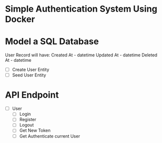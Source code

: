 # Simple Authentication System Using Docker

# Model a SQL Database

User Record will have:
Created At - datetime
Updated At - datetime
Deleted At - datetime

* [ ] Create User Entity
* [ ] Seed User Entity

# API Endpoint

* [ ] User
  * [ ] Login
  * [ ] Register
  * [ ] Logout
  * [ ] Get New Token
  * [ ] Get Authenticate current User
